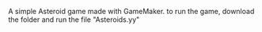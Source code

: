 A simple Asteroid game made with GameMaker.
to run the game, download the folder and run the file "Asteroids.yy"
